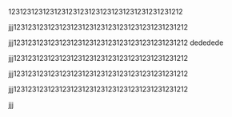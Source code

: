 1231231231231231231231231231231231231231231212




jjj1231231231231231231231231231231231231231231212




jjj1231231231231231231231231231231231231231231212
dededede



jjj1231231231231231231231231231231231231231231212




jjj1231231231231231231231231231231231231231231212




jjj1231231231231231231231231231231231231231231212




jjj
